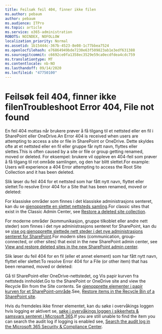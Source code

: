 ```yaml
---
title: Feilsøk feil 404, finner ikke filen
ms.author: pebaum
author: pebaum
ms.audience: ITPro
ms.topic: article
ms.service: o365-administration
ROBOTS: NOINDEX, NOFOLLOW
localization_priority: Normal
ms.assetid: 1b15444c-367b-4523-8e08-1c77bbea7524
ms.openlocfilehash: e76864949bde7230e63f509823ab1e3edf631388
ms.sourcegitcommit: c6692ce0fa1358ec3529e59ca0ecdfdea4cdc759
ms.translationtype: MT
ms.contentlocale: nb-NO
ms.lasthandoff: 09/14/2020
ms.locfileid: "47750100"
---
```

# <a name="troubleshoot-error-404-file-not-found"></a><span data-ttu-id="2ff4a-102">Feilsøk feil 404, finner ikke filen</span><span class="sxs-lookup"><span data-stu-id="2ff4a-102">Troubleshoot Error 404, File not found</span></span>

<span data-ttu-id="2ff4a-103">En feil 404 mottas når brukere prøver å få tilgang til et nettsted eller en fil i SharePoint eller OneDrive.</span><span class="sxs-lookup"><span data-stu-id="2ff4a-103">An Error 404 is received when users are attempting to access a site or file in SharePoint or OneDrive.</span></span> <span data-ttu-id="2ff4a-104">Dette skyldes ofte at et nettsted eller en fil eller gruppe får nytt navn, flyttes eller slettes.</span><span class="sxs-lookup"><span data-stu-id="2ff4a-104">This is often caused by a site or file or group getting renamed, moved or deleted.</span></span> <span data-ttu-id="2ff4a-105">For eksempel: brukere vil oppleve en 404-feil som prøver å få tilgang til rot område samlingen, og den har blitt slettet.</span><span class="sxs-lookup"><span data-stu-id="2ff4a-105">For example: Users will experience a 404 Error attempting to access the Root Site Collection and it has been deleted.</span></span>

<span data-ttu-id="2ff4a-106">Slik løser du feil 404 for et nettsted som har fått nytt navn, flyttet eller slettet:</span><span class="sxs-lookup"><span data-stu-id="2ff4a-106">To resolve Error 404 for a Site that has been renamed, moved or deleted:</span></span>

<span data-ttu-id="2ff4a-107">For klassiske områder som finnes i det klassiske administrasjons senteret, kan du se [gjenopprette en slettet nettsteds samling](https://docs.microsoft.com/sharepoint/restore-deleted-site-collection).</span><span class="sxs-lookup"><span data-stu-id="2ff4a-107">For classic sites that exist in the Classic Admin Center, see [Restore a deleted site collection](https://docs.microsoft.com/sharepoint/restore-deleted-site-collection).</span></span>

<span data-ttu-id="2ff4a-108">For moderne områder (kommunikasjon, gruppe tilkoblet eller andre nett steder) som finnes i det nye administrasjons senteret for SharePoint, kan du se [vise og gjenopprette slettede nett steder i det nye administrasjons senteret for SharePoint](https://docs.microsoft.com/sharepoint/restore-deleted-site-collection).</span><span class="sxs-lookup"><span data-stu-id="2ff4a-108">For modern sites (communication, group-connected, or other sites) that exist in the new SharePoint admin center, see [View and restore deleted sites in the new SharePoint admin center](https://docs.microsoft.com/sharepoint/restore-deleted-site-collection).</span></span>

<span data-ttu-id="2ff4a-109">Slik løser du feil 404 for en fil (eller et annet element) som har fått nytt navn, flyttet eller slettet:</span><span class="sxs-lookup"><span data-stu-id="2ff4a-109">To resolve Error 404 for a File (or other item) that has been renamed, moved or deleted:</span></span>

<span data-ttu-id="2ff4a-110">Gå til SharePoint-eller OneDrive-nettstedet, og Vis papir kurven fra nettsteds innholdet.</span><span class="sxs-lookup"><span data-stu-id="2ff4a-110">Go to the SharePoint or OneDrive site and view the Recycle Bin from the Site contents.</span></span> <span data-ttu-id="2ff4a-111">Se [gjenopprette elementer i papir kurven for et SharePoint-område](https://support.office.com/article/Restore-items-in-the-Recycle-Bin-of-a-SharePoint-site-6df466b6-55f2-4898-8d6e-c0dff851a0be#ID0EAADAAA=Online).</span><span class="sxs-lookup"><span data-stu-id="2ff4a-111">See, [Restore items in the Recycle Bin of a SharePoint site](https://support.office.com/article/Restore-items-in-the-Recycle-Bin-of-a-SharePoint-site-6df466b6-55f2-4898-8d6e-c0dff851a0be#ID0EAADAAA=Online).</span></span>

<span data-ttu-id="2ff4a-112">Hvis du fremdeles ikke finner elementet, kan du søke i overvåkings loggen hvis logging er aktivert se, [søke i overvåkings loggen i sikkerhets & samsvars senteret i Microsoft 365](https://docs.microsoft.com/microsoft-365/compliance/search-the-audit-log-in-security-and-compliance).</span><span class="sxs-lookup"><span data-stu-id="2ff4a-112">If you are still unable to find the item you can search the audit log if logging is enabled see, [Search the audit log in the Microsoft 365 Security & Compliance Center](https://docs.microsoft.com/microsoft-365/compliance/search-the-audit-log-in-security-and-compliance).</span></span>
